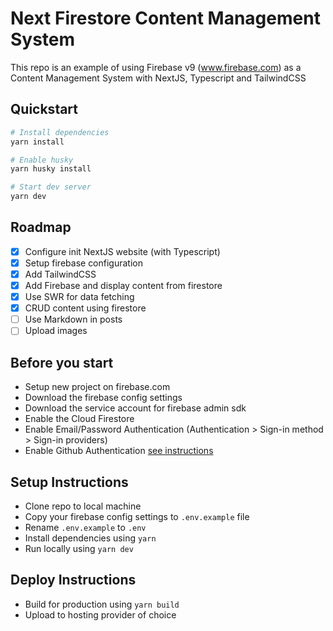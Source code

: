 # Next Firestore Content Management System

This repo is an example of using Firebase v9 (www.firebase.com) as a Content Management System with NextJS, Typescript and TailwindCSS

## Quickstart

```sh
# Install dependencies
yarn install

# Enable husky
yarn husky install

# Start dev server
yarn dev
```

## Roadmap

- [x] Configure init NextJS website (with Typescript)
- [x] Setup firebase configuration
- [x] Add TailwindCSS
- [x] Add Firebase and display content from firestore
- [x] Use SWR for data fetching
- [x] CRUD content using firestore
- [ ] Use Markdown in posts
- [ ] Upload images

## Before you start

- Setup new project on firebase.com
- Download the firebase config settings
- Download the service account for firebase admin sdk
- Enable the Cloud Firestore
- Enable Email/Password Authentication (Authentication > Sign-in method > Sign-in providers)
- Enable Github Authentication [see instructions](https://firebase.google.com/docs/auth/web/github-auth?authuser=0)

## Setup Instructions

- Clone repo to local machine
- Copy your firebase config settings to `.env.example` file
- Rename `.env.example` to `.env`
- Install dependencies using `yarn`
- Run locally using `yarn dev`

## Deploy Instructions

- Build for production using `yarn build`
- Upload to hosting provider of choice
